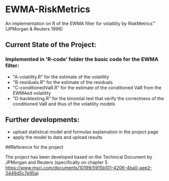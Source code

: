 # EWMA-RiskMetrics

An implementation on R of the EWMA filter for volatility by RiskMetrics™ (JPMorgan &amp; Reuters 1996) 



## Current State of the Project:


### Implemented in 'R-code' folder the basic code for the EWMA filter:

- "A-volatility.R" for the estimate of the volatility
- "B-residuals.R" for the estimate of the residuals
- "C-conditionedVaR.R" for the estimate of the conditioned VaR from the EWMAed volatility
- "D-backtesting.R" for the binomial test that verify the correctness of the conditioned VaR and thus of the volatility models

## Further developments:

- upload statistical model and formulas explaination in the project page
- apply the model to data and upload results




##Reference for the project

The project has been developed based on the Techincal Document by JPMorgan and Reuters (specifically on chapter 5 https://www.msci.com/documents/10199/5915b101-4206-4ba0-aee2-3449d5c7e95a)







